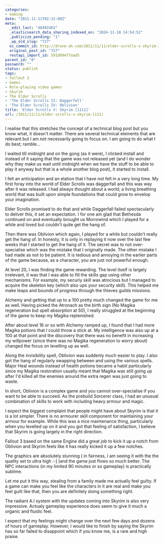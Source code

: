 ```yaml
---
categories:
- Gaming
date: "2011-11-11T02:32:00Z"
meta:
  _edit_last: "48492462"
  _elasticsearch_data_sharing_indexed_on: "2024-11-18 14:54:52"
  _publicize_pending: "1"
  _wp_old_slug: "727"
  oc_commit_id: http://drone-ah.com/2011/11/11/elder-scrolls-v-skyrim-1111/1320978723
  original_post_id: "727"
  restapi_import_id: 591d994f7aad5
parent_id: "0"
password: ""
status: publish
tags:
- Fallout 3
- Games
- Role-playing video games
- Skyrim
- The Elder Scrolls
- 'The Elder Scrolls II: Daggerfall'
- 'The Elder Scrolls IV: Oblivion'
title: 'Elder Scrolls V: Skyrim [1111]'
url: /2011/11/11/elder-scrolls-v-skyrim-1111/
---
```


I realise that this stretches the concept of a technical blog post but you know
what, it doesn't matter. There are several technical elements that are relevant
but I am not necessarily going to focus on. I am going to do what I do best;
ramble...

I waited till midnight and on the gong (as it were), I clicked install and
instead of it saying that the game was not released yet (and I do wonder why
they make us wait until midnight when we have the stuff to be able to play it
anyway but that is a whole another blog post), it started to install.

I felt an anticipation and an elation that I have not felt in a very long time.
My first foray into the world of Elder Scrolls was daggerfall and this was way
after it was released. I had always thought about a world; a living breathing
world that was built upon simple foundations that could grow to envelop your
imagination.

Elder Scrolls promised to do that and while Daggerfall failed spectacularly to
deliver this, it set an expectation. I for one am glad that Bethesda continued
on and eventually brought us Morrowind which I played for a while and loved but
couldn't quite get the hang of.

<!--more-->

Then there was Oblivion which again, I played for a while but couldn't really
get the hang of. In honesty, it is only in replaying it now over the last few
weeks that I started to get the hang of it. The secret was to not
over-specialise which was the mistake that I originally made. The other mistake
I had made as not to be patient. It is tedious and annoying in the earlier parts
of the game because, as a character, you are just not powerful enough.

At level 20, I was finding the game rewarding. The level itself is largely
irrelevant, it was that I was able to fill the skills gap using other
mechanisms. For example, my securiy skill was atrocious but I managed to acquire
the skeleton key (which also ups your security skill). This helped me make leaps
and bounds of progress through the thieves guilds missions.

Alchemy and getting that up to a 100 pretty much changed the game for me as
well. Having picked the Atronach as the birth sign (No Magika regeneration but
spell absorption at 50), I really struggled at the beginning of the game to keep
my Magika replenished.

After about level 16 or so with Alchemy ramped up, I found that I had more
Magika potions that I could throw a stick at. My intelligence was also up at a
100 at that point and the discovery that there was no benefit in increasing my
willpower (since there was no Magika regeneration to worry about) changed the
focus on levelling up as well.

Along the invisibility spell, Oblivion was suddenly much easier to play. I also
got the hang of regularly swapping between and using the various spells. Major
Heal wounds instead of health potions became a habit particularly since my
Magika restoration usually meant that Magika was still going up after I'd killed
all the enemies around the extra regen was just going to waste.

In short, Oblivion is a complex game and you cannot over-specialise if you want
to be able to succeed. As the prebuild Sorcerer class, I had an unusual
combination of skills to work with including heavy armour and magic.

I expect the biggest complaint that people might have about Skyrim is that it is
a lot simpler. There is no armourer skill component for maintaining your armour
for example. While this was a nice maintenance thing, particularly when you
levelled up on it and you got that feeling of satisfaction, I believe that
Skyrim is going largely in the right direction.

Fallout 3 based on the same Engine did a great job to kick it up a notch from
Oblivion and Skyrim feels like it has really kicked it up a few notches.

The graphics are absolutely stunning ( in fairness, I am seeing it with the the
quality set to ultra high :-] )and the game just flows so much better. The NPC
interactions (in my limited 90 minutes or so gameplay) is practically sublime.

Let me put it this way, stealing from a family made me actually feel guilty. If
a game can make you feel like the characters in it are real and make you feel
guilt like that, then you are definitely doing something right.

The radiant A.I system with the updates coming into Skyrim is also very
impressive. Actualy gameplay experience does seem to give it much a organic and
fluidic feel.

I expect that my feelings might change over the next few days and dozens of
hours of gameplay. However, I would like to finish by saying the Skyrim has so
far failed to disappoint which if you know me, is a rare and high praise.
